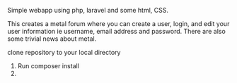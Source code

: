 Simple webapp using php, laravel and some html, CSS. 

This creates a metal forum where you can create a user, login, and edit your user information ie username, email address and
password. There are also some trivial news about metal. 

clone repository to your local directory

1. Run composer install
2. 
